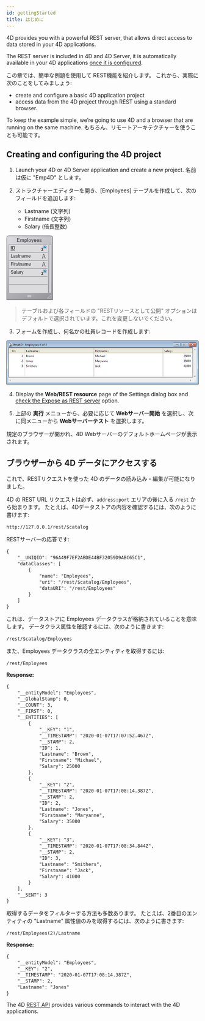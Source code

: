 ```yaml
---
id: gettingStarted
title: はじめに
---
```


4D provides you with a powerful REST server, that allows direct access to data stored in your 4D applications.

The REST server is included in 4D and 4D Server, it is automatically available in your 4D applications [once it is configured](configuration.md).

この章では、簡単な例題を使用して REST機能を紹介します。 これから、実際に次のことをしてみましょう:
- create and configure a basic 4D application project
- access data from the 4D project through REST using a standard browser.

To keep the example simple, we’re going to use 4D and a browser that are running on the same machine. もちろん、リモートアーキテクチャーを使うことも可能です。



## Creating and configuring the 4D project

1. Launch your 4D or 4D Server application and create a new project. 名前は仮に "Emp4D" とします。

2. ストラクチャーエディターを開き、[Employees] テーブルを作成して、次のフィールドを追加します:
    - Lastname (文字列)
    - Firstname (文字列)
    - Salary (倍長整数)

![](assets/en/REST/getstarted1.png)

> テーブルおよび各フィールドの "RESTリソースとして公開" オプションはデフォルトで選択されています。これを変更しないでください。

3. フォームを作成し、何名かの社員レコードを作成します:

![](assets/en/REST/getstarted2.png)

4. Display the **Web/REST resource** page of the Settings dialog box and [check the Expose as REST server](configuration.md#starting-the-rest-server) option.

5. 上部の **実行** メニューから、必要に応じて **Webサーバー開始** を選択し、次に同メニューから **Webサーバーテスト** を選択します。

規定のブラウザーが開かれ、4D Webサーバーのデフォルトホームページが表示されます。


## ブラウザーから 4D データにアクセスする

これで、RESTリクエストを使った 4D のデータの読み込み・編集が可能になりました。

4D の REST URL リクエストは必ず、`address:port` エリアの後に入る `/rest` から始まります。 たとえば、4Dデータストアの内容を確認するには、次のように書けます:

```
http://127.0.0.1/rest/$catalog
```

RESTサーバーの応答です:

```
{
    "__UNIQID": "96A49F7EF2ABDE44BF32059D9ABC65C1",
    "dataClasses": [
        {
            "name": "Employees",
            "uri": "/rest/$catalog/Employees",
            "dataURI": "/rest/Employees"
        }
    ]
}
```

これは、データストアに Employees データクラスが格納されていることを意味します。 データクラス属性を確認するには、次のように書きます:

```
/rest/$catalog/Employees
```

また、Employees データクラスの全エンティティを取得するには:

```
/rest/Employees
```

**Response:**

```
{
    "__entityModel": "Employees",
    "__GlobalStamp": 0,
    "__COUNT": 3,
    "__FIRST": 0,
    "__ENTITIES": [
        {
            "__KEY": "1",
            "__TIMESTAMP": "2020-01-07T17:07:52.467Z",
            "__STAMP": 2,
            "ID": 1,
            "Lastname": "Brown",
            "Firstname": "Michael",
            "Salary": 25000
        },
        {
            "__KEY": "2",
            "__TIMESTAMP": "2020-01-07T17:08:14.387Z",
            "__STAMP": 2,
            "ID": 2,
            "Lastname": "Jones",
            "Firstname": "Maryanne",
            "Salary": 35000
        },
        {
            "__KEY": "3",
            "__TIMESTAMP": "2020-01-07T17:08:34.844Z",
            "__STAMP": 2,
            "ID": 3,
            "Lastname": "Smithers",
            "Firstname": "Jack",
            "Salary": 41000
        }
    ],
    "__SENT": 3
}
```

取得するデータをフィルターする方法も多数あります。 たとえば、2番目のエンティティの "Lastname" 属性値のみを取得するには、次のように書きます:

```
/rest/Employees(2)/Lastname
```

**Response:**

```
{
    "__entityModel": "Employees",
    "__KEY": "2",
    "__TIMESTAMP": "2020-01-07T17:08:14.387Z",
    "__STAMP": 2,
    "Lastname": "Jones"
}
```

The 4D [REST API](REST_requests.md) provides various commands to interact with the 4D applications.  
